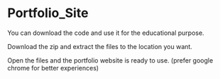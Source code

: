 # Portfolio_Site

You can download the code and use it for the educational purpose.

Download the zip and extract the files to the location you want.

Open the files and the portfolio website is ready to use.
(prefer google chrome for better experiences)
